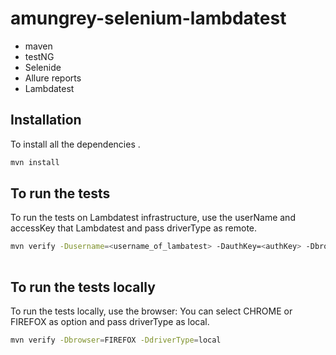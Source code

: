 # amungrey-selenium-lambdatest
- maven
- testNG
- Selenide
- Allure reports
- Lambdatest



## Installation

To install all the dependencies .

```bash
mvn install
```


## To run the tests

To run the tests on Lambdatest infrastructure, use the userName and accessKey that Lambdatest and pass driverType as remote.

```bash
mvn verify -Dusername=<username_of_lambatest> -DauthKey=<authKey> -Dbrowser=chrome -DdriverType=remote
	
```

## To run the tests locally

To run the tests locally, use the browser: You can select CHROME or FIREFOX as option and pass driverType as local.

```bash
mvn verify -Dbrowser=FIREFOX -DdriverType=local

```